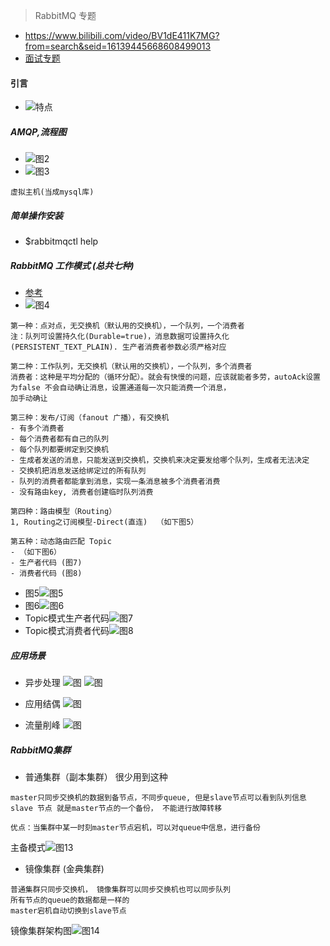> RabbitMQ 专题
- https://www.bilibili.com/video/BV1dE411K7MG?from=search&seid=16139445668608499013
- [面试专题](https://daimajiaoliu.com/daima/4ed1488c1100414)

#### 引言
- ![特点](./pic/mq01.png)

##### AMQP,流程图
- ![图2](./pic/mq02.png)
- ![图3](./pic/mq03.png)
```text
虚拟主机(当成mysql库)
```

##### 简单操作安装
- $rabbitmqctl help

##### RabbitMQ 工作模式 (总共七种)
- [参考](https://www.rabbitmq.com/getstarted.html)
- ![图4](./pic/mq04.png)

```text
第一种：点对点，无交换机（默认用的交换机），一个队列，一个消费者
注：队列可设置持久化(Durable=true)，消息数据可设置持久化(PERSISTENT_TEXT_PLAIN). 生产者消费者参数必须严格对应

第二种：工作队列，无交换机（默认用的交换机），一个队列，多个消费者
消费者：这种是平均分配的（循环分配）。就会有快慢的问题，应该就能者多劳，autoAck设置为false 不会自动确让消息，设置通道每一次只能消费一个消息，
加手动确让

第三种：发布/订阅（fanout 广播），有交换机
- 有多个消费者
- 每个消费者都有自己的队列
- 每个队列都要绑定到交换机
- 生成者发送的消息，只能发送到交换机，交换机来决定要发给哪个队列，生成者无法决定
- 交换机把消息发送给绑定过的所有队列
- 队列的消费者都能拿到消息，实现一条消息被多个消费者消费 
- 没有路由key, 消费者创建临时队列消费

第四种：路由模型（Routing）
1, Routing之订阅模型-Direct(直连)  （如下图5）

第五种：动态路由匹配 Topic 
- （如下图6）
- 生产者代码 (图7)
- 消费者代码 (图8)

```
- 图5![图5](./pic/m5.png)
- 图6![图6](./pic/m06.png)
- Topic模式生产者代码![图7](./pic/topic-provider.png)
- Topic模式消费者代码![图8](./pic/topic-customer.png)


##### 应用场景
- 异步处理
![图](./pic/m8.png)
![图](./pic/m9.png)

- 应用结偶
![图](./pic/m11.png)

- 流量削峰
![图](./pic/m12.png)


##### RabbitMQ集群
- 普通集群（副本集群） 很少用到这种
```text
master只同步交换机的数据到备节点，不同步queue, 但是slave节点可以看到队列信息
slave 节点 就是master节点的一个备份， 不能进行故障转移

优点：当集群中某一时刻master节点宕机，可以对queue中信息，进行备份
```
主备模式![图13](./pic/m13.png)

- 镜像集群 (金典集群)
```text
普通集群只同步交换机， 镜像集群可以同步交换机也可以同步队列
所有节点的queue的数据都是一样的
master宕机自动切换到slave节点
```
镜像集群架构图![图14](./pic/m14.png)